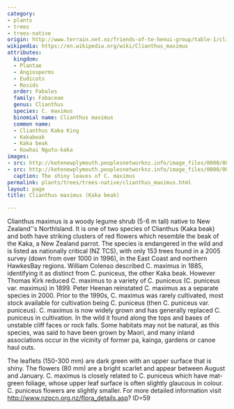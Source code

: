 ```yaml
---
category:
- plants
- trees
- trees-native
origin: http://www.terrain.net.nz/friends-of-te-henui-group/table-1/clianthus-maximus-kaka-beak.html
wikipedia: https://en.wikipedia.org/wiki/Clianthus_maximus
attributes:
  kingdom:
  - Plantae
  - Angiosperms
  - Eudicots
  - Rosids
  order: Fabales
  family: Fabaceae
  genus: Clianthus
  species: C. maximus
  binomial name: Clianthus maximus
  common name:
  - Clianthus Kaka King
  - Kakabeak
  - Kaka beak
  - Kowhai Ngutu-kaka
images:
- src: http://ketenewplymouth.peoplesnetworknz.info/image_files/0000/0004/1364/Clianthus_maximus__Clianthus_kaka_king-00op.jpg
- src: http://ketenewplymouth.peoplesnetworknz.info/image_files/0000/0004/1369/Leaves_of_Clianthus_maximus__Clianthus_kaka_king-003.JPG
  caption: The shiny leaves of C. maximus
permalink: plants/trees/trees-native/clianthus_maximus.html
layout: page
title: Clianthus maximus (Kaka beak)

---
```

Clianthus maximus is a woody legume shrub (5-6 m tall) native to New Zealand''s NorthIsland. It is one of two species of Clianthus (Kaka beak) and both have striking clusters of red flowers which resemble the beak of the Kaka, a New Zealand parrot. The species is endangered in the wild and is listed as nationally critical (NZ TCS), with only 153 trees found in a 2005 survey (down from over 1000 in 1996), in the East Coast and northern HawkesBay regions. William Colenso described C. maximus in 1885, identifying it as distinct from C. puniceus, the other Kaka beak. However Thomas Kirk reduced C. maximus to a variety of C. puniceus (C. puniceus var. maximus) in 1899. Peter Heenan reinstated C. maximus as a separate species in 2000. Prior to the 1990s, C. maximus was rarely cultivated, most stock available for cultivation being C. puniceus (then C. puniceus var. puniceus). C. maximus is now widely grown and has generally replaced C. puniceus in cultivation. In the wild it found along the tops and bases of unstable cliff faces or rock falls. Some habitats may not be natural, as this species, was said to have been grown by Maori, and many inland associations occur in the vicinity of former pa, kainga, gardens or canoe haul outs.

The leaflets (150-300 mm) are dark green with an upper surface that is shiny. The flowers (80 mm) are a bright scarlet and appear between August and January. C. maximus is closely related to C. puniceus which have mat-green foliage, whose upper leaf surface is often slightly glaucous in colour. C. puniceus flowers are slightly smaller.
For more detailed information visit <a href="http://www.nzpcn.org.nz/flora_details.asp?%20ID=5" target="_blank">http://www.nzpcn.org.nz/flora_details.asp? ID=5</a>9
